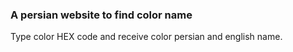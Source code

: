 ### A persian website to find color name

Type color HEX code and receive color persian and english name.
